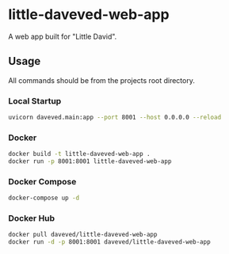 # little-daveved-web-app

A web app built for "Little David".

## Usage

All commands should be from the projects root directory.

### Local Startup

```bash
uvicorn daveved.main:app --port 8001 --host 0.0.0.0 --reload
```

### Docker
```bash
docker build -t little-daveved-web-app .
docker run -p 8001:8001 little-daveved-web-app
```

### Docker Compose
```bash
docker-compose up -d
```

### Docker Hub
```bash
docker pull daveved/little-daveved-web-app
docker run -d -p 8001:8001 daveved/little-daveved-web-app
```